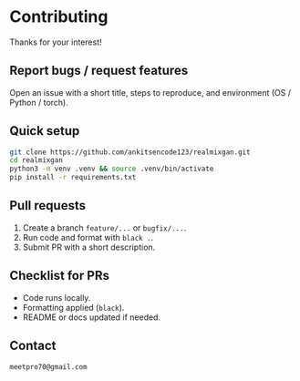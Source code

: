 # Contributing

Thanks for your interest!

## Report bugs / request features
Open an issue with a short title, steps to reproduce, and environment (OS / Python / torch).

## Quick setup
```bash
git clone https://github.com/ankitsencode123/realmixgan.git
cd realmixgan
python3 -m venv .venv && source .venv/bin/activate
pip install -r requirements.txt
```

## Pull requests
1. Create a branch `feature/...` or `bugfix/...`.
2. Run code and format with `black .`.
3. Submit PR with a short description.

## Checklist for PRs
* Code runs locally.
* Formatting applied (`black`).
* README or docs updated if needed.

## Contact
`meetpro70@gmail.com`

